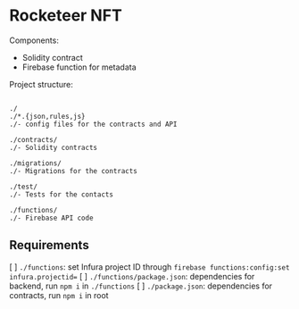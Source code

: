 # Rocketeer NFT

Components:

- Solidity contract
- Firebase function for metadata

Project structure:

```

./
./*.{json,rules,js}
./- config files for the contracts and API

./contracts/
./- Solidity contracts

./migrations/
./- Migrations for the contracts

./test/
./- Tests for the contacts

./functions/
./- Firebase API code

```

## Requirements

[ ] `./functions`: set Infura project ID through `firebase functions:config:set infura.projectid=`
[ ] `./functions/package.json`: dependencies for backend, run `npm i` in `./functions`
[ ] `./package.json`: dependencies for contracts, run `npm i` in root